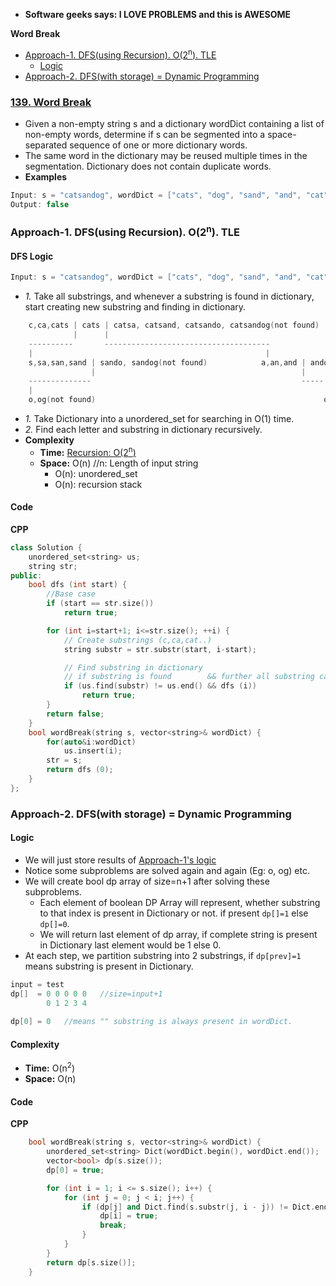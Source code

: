 - **Software geeks says: I LOVE PROBLEMS and this is AWESOME**

**Word Break**
- [Approach-1. DFS(using Recursion). O(2<sup>n</sup>). TLE](#a1)
  - [Logic](#l)
- [Approach-2. DFS(with storage) = Dynamic Programming](#a2)

### [139. Word Break](https://leetcode.com/problems/word-break/)
- Given a non-empty string s and a dictionary wordDict containing a list of non-empty words, determine if s can be segmented into a space-separated sequence of one or more dictionary words.
- The same word in the dictionary may be reused multiple times in the segmentation. Dictionary does not contain duplicate words.
- **Examples**
```c
Input: s = "catsandog", wordDict = ["cats", "dog", "sand", "and", "cat"]
Output: false
```

<a name=a1></a>
### Approach-1. DFS(using Recursion). O(2<sup>n</sup>). TLE
<a name=l></a>
#### DFS Logic
```c
Input: s = "catsandog", wordDict = ["cats", "dog", "sand", "and", "cat"]
```
- _1._ Take all substrings, and whenever a substring is found in dictionary, start creating new substring and finding in dictionary.
```c
    c,ca,cats | cats | catsa, catsand, catsando, catsandog(not found)
              |      |
    ----------       -------------------------------------
    |                                                    |
    s,sa,san,sand | sando, sandog(not found)            a,an,and | ando, andog(not found)
                  |                                              |
    --------------                                               -----
    |                                                                 |
    o,og(not found)                                                   o,og(not found)
```

  - *1.* Take Dictionary into a unordered_set for searching in O(1) time.
  - *2.* Find each letter and substring in dictionary recursively.
- **Complexity**
  - **Time:** [Recursion: O(2<sup>n</sup>)](/DS_Questions/README.md) 
  - **Space:** O(n) //n: Length of input string
    - O(n): unordered_set
    - O(n): recursion stack
#### Code
**CPP**
```cpp
class Solution {
    unordered_set<string> us;
    string str;
public:
    bool dfs (int start) {
        //Base case
        if (start == str.size())
            return true;

        for (int i=start+1; i<=str.size(); ++i) {
            // Create substrings (c,ca,cat..)
            string substr = str.substr(start, i-start);

            // Find substring in dictionary
            // if substring is found        && further all substring can be found in dictionary
            if (us.find(substr) != us.end() && dfs (i))
                return true;
        }
        return false;
    }
    bool wordBreak(string s, vector<string>& wordDict) {
        for(auto&i:wordDict)
            us.insert(i);
        str = s;
        return dfs (0);
    }
};
```

<a name=a2></a>
### Approach-2. DFS(with storage) = Dynamic Programming
#### Logic
- We will just store results of [Approach-1's logic](#l)
- Notice some subproblems are solved again and again (Eg: o, og) etc.
- We will create bool dp array of size=n+1 after solving these subproblems.
  - Each element of boolean DP Array will represent, whether substring to that index is present in Dictionary or not. if present `dp[]=1` else `dp[]=0`.
  - We will return last element of dp array, if complete string is present in Dictionary last element would be 1 else 0.
- At each step, we partition substring into 2 substrings, if `dp[prev]=1` means substring is present in Dictionary.    
```c
input = test
dp[]  = 0 0 0 0 0   //size=input+1
        0 1 2 3 4
        
dp[0] = 0   //means "" substring is always present in wordDict.        
```
<a name=com></a>
#### Complexity
- **Time:** O(n<sup>2</sup>)
- **Space:** O(n)

#### Code
<a name=cpp></a>
**CPP**
```cpp
    bool wordBreak(string s, vector<string>& wordDict) {
        unordered_set<string> Dict(wordDict.begin(), wordDict.end());
        vector<bool> dp(s.size());
        dp[0] = true;

        for (int i = 1; i <= s.size(); i++) {
            for (int j = 0; j < i; j++) {
                if (dp[j] and Dict.find(s.substr(j, i - j)) != Dict.end()) {
                    dp[i] = true;
                    break;
                }
            }
        }
        return dp[s.size()];
    }  
```
